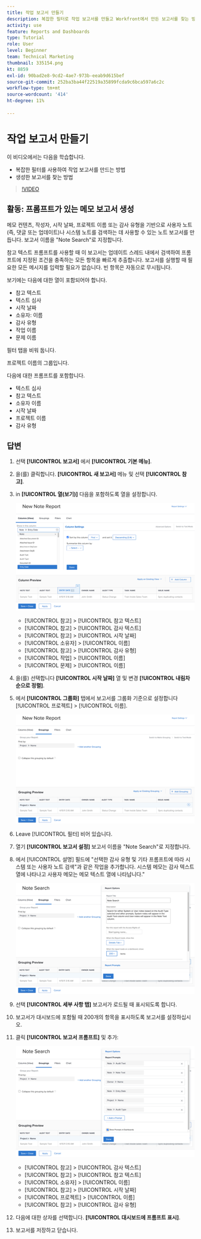 ```yaml
---
title: 작업 보고서 만들기
description: 복잡한 필터로 작업 보고서를 만들고 Workfront에서 만든 보고서를 찾는 방법에 대해 알아봅니다. 활동 - 프롬프트가 있는 메모 보고서를 만듭니다.
activity: use
feature: Reports and Dashboards
type: Tutorial
role: User
level: Beginner
team: Technical Marketing
thumbnail: 335154.png
kt: 8859
exl-id: 90bad2e8-9cd2-4ae7-973b-eeab9d615bef
source-git-commit: 252ba3ba44f22519a35899fcda9c6bca597a6c2c
workflow-type: tm+mt
source-wordcount: '414'
ht-degree: 11%

---
```


# 작업 보고서 만들기

이 비디오에서는 다음을 학습합니다.

* 복잡한 필터를 사용하여 작업 보고서를 만드는 방법
* 생성한 보고서를 찾는 방법

>[!VIDEO](https://video.tv.adobe.com/v/335154/?quality=12)

## 활동: 프롬프트가 있는 메모 보고서 생성

메모 컨텐츠, 작성자, 시작 날짜, 프로젝트 이름 또는 감사 유형을 기반으로 사용자 노트(즉, 댓글 또는 업데이트)나 시스템 노트를 검색하는 데 사용할 수 있는 노트 보고서를 만듭니다. 보고서 이름을 &quot;Note Search&quot;로 지정합니다.

참고 텍스트 프롬프트를 사용할 때 이 보고서는 업데이트 스레드 내에서 검색하여 프롬프트에 지정된 조건을 충족하는 모든 항목을 빠르게 추출합니다. 보고서를 실행할 때 필요한 모든 메시지를 입력할 필요가 없습니다. 빈 항목은 자동으로 무시됩니다.

보기에는 다음에 대한 열이 포함되어야 합니다.

* 참고 텍스트
* 텍스트 심사
* 시작 날짜
* 소유자: 이름
* 감사 유형
* 작업 이름
* 문제 이름

필터 탭을 비워 둡니다.

프로젝트 이름의 그룹입니다.

다음에 대한 프롬프트를 포함합니다.

* 텍스트 심사
* 참고 텍스트
* 소유자 이름
* 시작 날짜
* 프로젝트 이름
* 감사 유형

## 답변

1. 선택 **[!UICONTROL 보고서]** 에서 **[!UICONTROL 기본 메뉴]**.
1. 을(를) 클릭합니다. **[!UICONTROL 새 보고서]** 메뉴 및 선택 **[!UICONTROL 참고]**.
1. in **[!UICONTROL 열(보기)]** 다음을 포함하도록 열을 설정합니다.

   ![메모 보고서 열을 만드는 화면의 이미지입니다](assets/note-report-columns.png)

   * [!UICONTROL 참고] > [!UICONTROL 참고 텍스트]
   * [!UICONTROL 참고] > [!UICONTROL 감사 텍스트]
   * [!UICONTROL 참고] > [!UICONTROL 시작 날짜]
   * [!UICONTROL 소유자] > [!UICONTROL 이름]
   * [!UICONTROL 참고] > [!UICONTROL 감사 유형]
   * [!UICONTROL 작업] > [!UICONTROL 이름]
   * [!UICONTROL 문제] > [!UICONTROL 이름]

1. 을(를) 선택합니다 **[!UICONTROL 시작 날짜]** 열 및 변경 **[!UICONTROL 내림차순으로 정렬]**.
1. 에서 **[!UICONTROL 그룹화]** 탭에서 보고서를 그룹화 기준으로 설정합니다 [!UICONTROL 프로젝트] > [!UICONTROL 이름].

   ![참고 보고서 그룹을 만들 화면의 이미지입니다](assets/note-report-groupings.png)

1. Leave [!UICONTROL 필터] 비어 있습니다.
1. 열기 **[!UICONTROL 보고서 설정]** 보고서 이름을 &quot;Note Search&quot;로 지정합니다.
1. 에서 [!UICONTROL 설명] 필드에 &quot;선택한 감사 유형 및 기타 프롬프트에 따라 시스템 또는 사용자 노트 검색&quot;과 같은 작업을 추가합니다. 시스템 메모는 감사 텍스트 열에 나타나고 사용자 메모는 메모 텍스트 열에 나타납니다.&quot;

   ![메모 보고서 설정을 만드는 화면의 이미지입니다](assets/note-report-report-options.png)

1. 선택 **[!UICONTROL 세부 사항 탭]** 보고서가 로드될 때 표시되도록 합니다.
1. 보고서가 대시보드에 포함될 때 200개의 항목을 표시하도록 보고서를 설정하십시오.
1. 클릭 **[!UICONTROL 보고서 프롬프트]** 및 추가:

   ![메모 보고서 프롬프트를 생성하는 화면의 이미지입니다](assets/note-report-report-prompts.png)

   * [!UICONTROL 참고] > [!UICONTROL 감사 텍스트]
   * [!UICONTROL 참고] > [!UICONTROL 참고 텍스트]
   * [!UICONTROL 소유자] > [!UICONTROL 이름]
   * [!UICONTROL 참고] > [!UICONTROL 시작 날짜]
   * [!UICONTROL 프로젝트] > [!UICONTROL 이름]
   * [!UICONTROL 참고] > [!UICONTROL 감사 유형]

1. 다음에 대한 상자를 선택합니다. **[!UICONTROL 대시보드에 프롬프트 표시]**.
1. 보고서를 저장하고 닫습니다.
